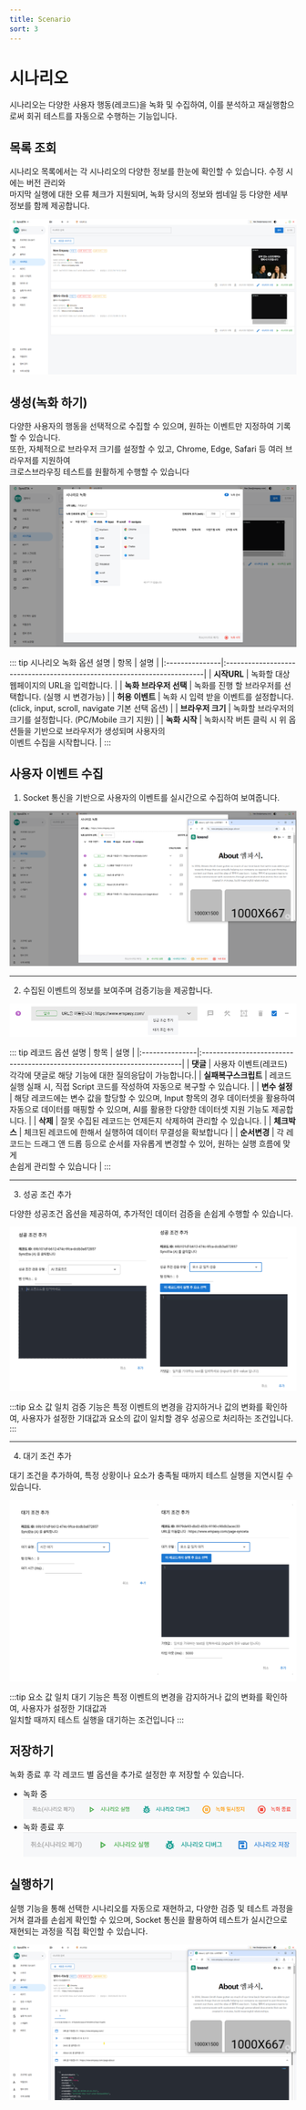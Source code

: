 ```yaml
---
title: Scenario
sort: 3
---
```


# 시나리오

시나리오는 다양한 사용자 행동(레코드)을 녹화 및 수집하여, 이를 분석하고 재실행함으로써 회귀 테스트를 자동으로 수행하는 기능입니다.

## 목록 조회

시나리오 목록에서는 각 시나리오의 다양한 정보를 한눈에 확인할 수 있습니다. 수정 시에는 버전 관리와
<br/>마지막 실행에 대한 오류 체크가 지원되며, 녹화 당시의 정보와 썸네일 등 다양한 세부 정보를 함께 제공합니다.

![image](./image/scenario-list.png)

## 생성(녹화 하기)

다양한 사용자의 행동을 선택적으로 수집할 수 있으며, 원하는 이벤트만 지정하여 기록할 수 있습니다.  
또한, 자체적으로 브라우저 크기를 설정할 수 있고, Chrome, Edge, Safari 등 여러 브라우저를 지원하여  
크로스브라우징 테스트를 원활하게 수행할 수 있습니다

![image](./image/new_scenario.png)

::: tip 시나리오 녹화 옵션 설명
| 항목 | 설명 |
|:---------------|:------------------------------------------------------------------------|
| **시작URL** | 녹화할 대상 웹페이지의 URL을 입력합니다. |
| **녹화 브라우저 선택** | 녹화를 진행 할 브라우저를 선택합니다. (실행 시 변경가능) |
| **허용 이벤트** | 녹화 시 입력 받을 이벤트를 설정합니다. <br/> (click, input, scroll, navigate 기본 선택 옵션) |
| **브라우저 크기** | 녹화할 브라우저의 크기를 설정합니다. (PC/Mobile 크기 지원) |
| **녹화 시작** | 녹화시작 버튼 클릭 시 위 옵션들을 기반으로 브라우저가 생성되며 사용자의 <br/>이벤트 수집을 시작합니다. |
:::

## 사용자 이벤트 수집

1. Socket 통신을 기반으로 사용자의 이벤트를 실시간으로 수집하여 보여줍니다.

![image](./image/scenario_tree-planting.png)

---

2. 수집된 이벤트의 정보를 보여주며 검증기능을 제공합니다.

![image](./image/scenario-record.png)

::: tip 레코드 옵션 설명
| 항목 | 설명 |
|:---------------|:------------------------------------------------------------------------|
| **댓글** | 사용자 이벤트(레코드) 각각에 댓글로 해당 기능에 대한 질의응답이 가능합니다.|
| **실패복구스크립트** | 레코드 실행 실패 시, 직접 Script 코드를 작성하여 자동으로 복구할 수 있습니다. |
| **변수 설정** | 해당 레코드에는 변수 값을 할당할 수 있으며, Input 항목의 경우 데이터셋을 활용하여 <br/>자동으로 데이터를 매핑할 수 있으며, AI를 활용한 다양한 데이터셋 지원 기능도 제공합니다. |
| **삭제** | 잘못 수집된 레코드는 언제든지 삭제하여 관리할 수 있습니다. |
| **체크박스** | 체크된 레코드에 한해서 실행하여 데이터 무결성을 확보합니다 |
| **순서변경** | 각 레코드는 드래그 앤 드롭 등으로 순서를 자유롭게 변경할 수 있어, 원하는 실행 흐름에 맞게 <br/> 손쉽게 관리할 수 있습니다 |
:::

---

3. 성공 조건 추가

다양한 성공조건 옵션을 제공하여, 추가적인 데이터 검증을 손쉽게 수행할 수 있습니다.

![image](./image/success.png)

:::tip
요소 값 일치 검증 기능은 특정 이벤트의 변경을 감지하거나 값의 변화를 확인하여, 사용자가 설정한 기대값과 요소의 값이 일치할 경우 성공으로 처리하는 조건입니다.
:::

---

4. 대기 조건 추가

대기 조건을 추가하여, 특정 상황이나 요소가 충족될 때까지 테스트 실행을 지연시킬 수 있습니다.

![image](./image/standby.png)

:::tip
요소 값 일치 대기 기능은 특정 이벤트의 변경을 감지하거나 값의 변화를 확인하여, 사용자가 설정한 기대값과 <br/> 일치할 때까지 테스트 실행을 대기하는 조건입니다
:::

## 저장하기

녹화 종료 후 각 레코드 별 옵션을 추가로 설정한 후 저장할 수 있습니다.

- 녹화 중
  ![image](./image/scenario-footer.png)
- 녹화 종료 후  
  ![image](./image/scenario-footer2.png)

## 실행하기

실행 기능을 통해 선택한 시나리오를 자동으로 재현하고, 다양한 검증 및 테스트 과정을 거쳐 결과를 손쉽게 확인할 수 있으며, Socket 통신을 활용하여 테스트가 실시간으로 재현되는 과정을 직접 확인할 수 있습니다.

![image](./image/scenario-run.png)
